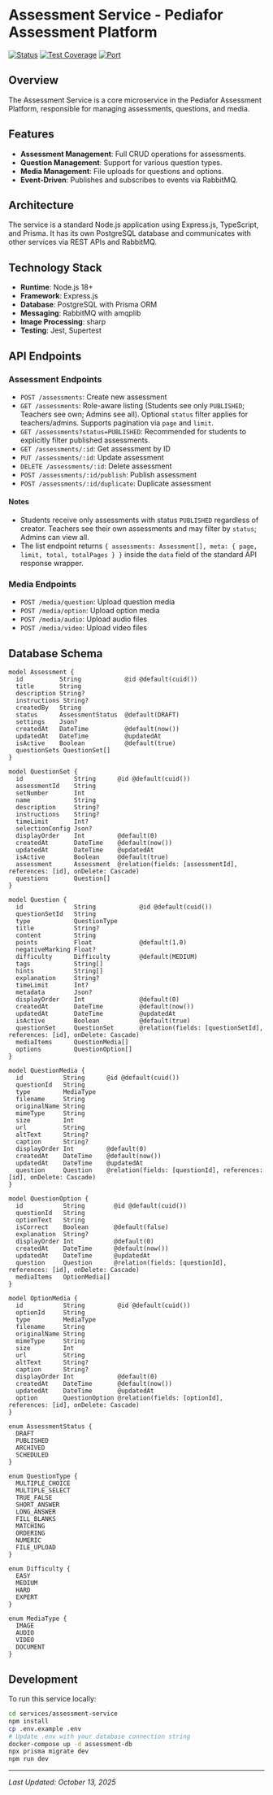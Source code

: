 # Assessment Service - Pediafor Assessment Platform

[![Status](https://img.shields.io/badge/Status-Production%20Ready-success)](.)
[![Test Coverage](https://img.shields.io/badge/Tests-High%20Test%20Coverage-success)](.)
[![Port](https://img.shields.io/badge/Port-4001-blue)](.)

## Overview

The Assessment Service is a core microservice in the Pediafor Assessment Platform, responsible for managing assessments, questions, and media.

## Features

- **Assessment Management**: Full CRUD operations for assessments.
- **Question Management**: Support for various question types.
- **Media Management**: File uploads for questions and options.
- **Event-Driven**: Publishes and subscribes to events via RabbitMQ.

## Architecture

The service is a standard Node.js application using Express.js, TypeScript, and Prisma. It has its own PostgreSQL database and communicates with other services via REST APIs and RabbitMQ.

## Technology Stack

- **Runtime**: Node.js 18+
- **Framework**: Express.js
- **Database**: PostgreSQL with Prisma ORM
- **Messaging**: RabbitMQ with amqplib
- **Image Processing**: sharp
- **Testing**: Jest, Supertest

## API Endpoints

### Assessment Endpoints

- `POST /assessments`: Create new assessment
- `GET /assessments`: Role-aware listing (Students see only `PUBLISHED`; Teachers see own; Admins see all). Optional `status` filter applies for teachers/admins. Supports pagination via `page` and `limit`.
- `GET /assessments?status=PUBLISHED`: Recommended for students to explicitly filter published assessments.
- `GET /assessments/:id`: Get assessment by ID
- `PUT /assessments/:id`: Update assessment
- `DELETE /assessments/:id`: Delete assessment
- `POST /assessments/:id/publish`: Publish assessment
- `POST /assessments/:id/duplicate`: Duplicate assessment

#### Notes

- Students receive only assessments with status `PUBLISHED` regardless of creator. Teachers see their own assessments and may filter by `status`; Admins can view all.
- The list endpoint returns `{ assessments: Assessment[], meta: { page, limit, total, totalPages } }` inside the `data` field of the standard API response wrapper.

### Media Endpoints

- `POST /media/question`: Upload question media
- `POST /media/option`: Upload option media
- `POST /media/audio`: Upload audio files
- `POST /media/video`: Upload video files

## Database Schema

```prisma
model Assessment {
  id          String            @id @default(cuid())
  title       String
  description String?
  instructions String?
  createdBy   String
  status      AssessmentStatus  @default(DRAFT)
  settings    Json?
  createdAt   DateTime          @default(now())
  updatedAt   DateTime          @updatedAt
  isActive    Boolean           @default(true)
  questionSets QuestionSet[]
}

model QuestionSet {
  id              String      @id @default(cuid())
  assessmentId    String
  setNumber       Int
  name            String
  description     String?
  instructions    String?
  timeLimit       Int?
  selectionConfig Json?
  displayOrder    Int         @default(0)
  createdAt       DateTime    @default(now())
  updatedAt       DateTime    @updatedAt
  isActive        Boolean     @default(true)
  assessment      Assessment  @relation(fields: [assessmentId], references: [id], onDelete: Cascade)
  questions       Question[]
}

model Question {
  id              String            @id @default(cuid())
  questionSetId   String
  type            QuestionType
  title           String?
  content         String
  points          Float             @default(1.0)
  negativeMarking Float?
  difficulty      Difficulty        @default(MEDIUM)
  tags            String[]
  hints           String[]
  explanation     String?
  timeLimit       Int?
  metadata        Json?
  displayOrder    Int               @default(0)
  createdAt       DateTime          @default(now())
  updatedAt       DateTime          @updatedAt
  isActive        Boolean           @default(true)
  questionSet     QuestionSet       @relation(fields: [questionSetId], references: [id], onDelete: Cascade)
  mediaItems      QuestionMedia[]
  options         QuestionOption[]
}

model QuestionMedia {
  id           String      @id @default(cuid())
  questionId   String
  type         MediaType
  filename     String
  originalName String
  mimeType     String
  size         Int
  url          String
  altText      String?
  caption      String?
  displayOrder Int         @default(0)
  createdAt    DateTime    @default(now())
  updatedAt    DateTime    @updatedAt
  question     Question    @relation(fields: [questionId], references: [id], onDelete: Cascade)
}

model QuestionOption {
  id           String        @id @default(cuid())
  questionId   String
  optionText   String
  isCorrect    Boolean       @default(false)
  explanation  String?
  displayOrder Int           @default(0)
  createdAt    DateTime      @default(now())
  updatedAt    DateTime      @updatedAt
  question     Question      @relation(fields: [questionId], references: [id], onDelete: Cascade)
  mediaItems   OptionMedia[]
}

model OptionMedia {
  id           String         @id @default(cuid())
  optionId     String
  type         MediaType
  filename     String
  originalName String
  mimeType     String
  size         Int
  url          String
  altText      String?
  caption      String?
  displayOrder Int            @default(0)
  createdAt    DateTime       @default(now())
  updatedAt    DateTime       @updatedAt
  option       QuestionOption @relation(fields: [optionId], references: [id], onDelete: Cascade)
}

enum AssessmentStatus {
  DRAFT
  PUBLISHED
  ARCHIVED
  SCHEDULED
}

enum QuestionType {
  MULTIPLE_CHOICE
  MULTIPLE_SELECT
  TRUE_FALSE
  SHORT_ANSWER
  LONG_ANSWER
  FILL_BLANKS
  MATCHING
  ORDERING
  NUMERIC
  FILE_UPLOAD
}

enum Difficulty {
  EASY
  MEDIUM
  HARD
  EXPERT
}

enum MediaType {
  IMAGE
  AUDIO
  VIDEO
  DOCUMENT
}
```

## Development

To run this service locally:

```bash
cd services/assessment-service
npm install
cp .env.example .env
# Update .env with your database connection string
docker-compose up -d assessment-db
npx prisma migrate dev
npm run dev
```

---

*Last Updated: October 13, 2025*